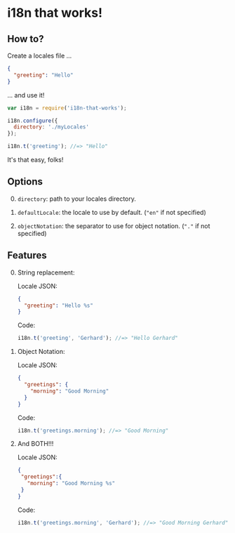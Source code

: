 # i18n that works!

## How to?

Create a locales file ...
```json
{
  "greeting": "Hello"
}
```

... and use it!
```javascript
var i18n = require('i18n-that-works');

i18n.configure({
  directory: './myLocales'
});

i18n.t('greeting'); //=> "Hello"
```

It's that easy, folks!

## Options

0. `directory`: path to your locales directory.

0. `defaultLocale`: the locale to use by default. (`"en"` if not specified)

0. `objectNotation`: the separator to use for object notation. (`"."` if not specified)

## Features

0. String replacement:

   Locale JSON:
   ```json
   {
     "greeting": "Hello %s"
   }
   ```

   Code:
   ```javascript
   i18n.t('greeting', 'Gerhard'); //=> "Hello Gerhard"
   ```

0. Object Notation:

   Locale JSON:
   ```json
   {
     "greetings": {
       "morning": "Good Morning"
     }
   }
   ```

   Code:
   ```javascript
   i18n.t('greetings.morning'); //=> "Good Morning"
   ```

0. And BOTH!!!

   Locale JSON:
   ```json
   {
    "greetings":{
      "morning": "Good Morning %s"
    }
   }
   ```

   Code:
   ```javascript
   i18n.t('greetings.morning', 'Gerhard'); //=> "Good Morning Gerhard"
   ```
